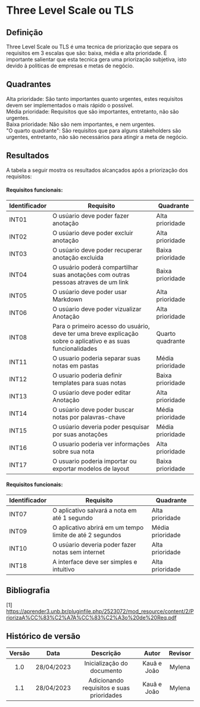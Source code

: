 # Three Level Scale ou TLS

## Definição

Three Level Scale ou TLS é uma tecnica de priorização que separa os requisitos em 3 escalas que são: baixa, média e alta prioridade. É importante salientar que esta tecnica gera uma priorização subjetiva, isto devido à politicas de empresas e metas de negócio.

## Quadrantes

Alta prioridade: São tanto importantes quanto urgentes, estes requisitos devem ser implementados o mais rápido o possível. </br>
Média prioridade: Requisitos que são importantes, entretanto, não são urgentes.</br>
Baixa prioridade: Não são nem importantes, e nem urgentes.</br>
"O quarto quadrante": São requisitos que para alguns stakeholders são urgentes, entretanto, não são necessários para atingir a meta de negócio.</br>

## Resultados

A tabela a seguir mostra os resultados alcançados após a priorização dos requisitos:

#### Requisitos funcionais:

| Identificador| Requisito | Quadrante|
|---------------|-----------|-----------|
|INT01|O usúario deve poder fazer anotação| Alta prioridade|
|INT02|O usúario deve poder excluir anotação| Alta prioridade|
|INT03|O usúario deve poder recuperar anotação excluida| Baixa prioridade|
|INT04|O usuário poderá compartilhar suas anotações com outras pessoas atraves de um link| Baixa prioridade|
|INT05| O usúario deve poder usar Markdown| Alta prioridade|
|INT06|O usúario deve poder vizualizar Anotação| Alta prioridade|
|INT08|	Para o primeiro acesso do usuário, deve ter uma breve explicação sobre o aplicativo e as suas funcionalidades|Quarto quadrante|
|INT11|O usuario poderia separar suas notas em pastas| Média prioridade|
|INT12|O usuario poderia definir templates para suas notas| Baixa prioridade|
|INT13|O usúario deve poder editar Anotação|Alta prioridade|
|INT14|O usúario deve poder buscar notas por palavras-chave| Média prioridade|
|INT15|O usúario deveria poder pesquisar por suas anotações|Média prioridade|
|INT16|O usuario poderia ver informações sobre sua nota| Alta prioridade|
|INT17|	O usuario poderia importar ou exportar modelos de layout| Baixa prioridade|


#### Requisitos funcionais:

| Identificador| Requisito | Quadrante|
|---------------|-----------|-----------|
|INT07|O aplicativo salvará a nota em até 1 segundo| Alta prioridade|
|INT09|O aplicativo abrirá em um tempo limite de até 2 segundos| Média prioridade|
|INT10|O usúario deveria poder fazer notas sem internet| Alta prioridade|
|INT18|A interface deve ser simples e intuitivo| Alta prioridade|

## Bibliografia

[1] https://aprender3.unb.br/pluginfile.php/2523072/mod_resource/content/2/PriorizaA%CC%83%C2%A7A%CC%83%C2%A3o%20de%20Req.pdf

## Histórico de versão
| Versão | Data | Descrição | Autor | Revisor |
| :----: | :--: | :-------: | :---: | :-----: |
| 1.0 | 28/04/2023 | Inicialização do documento | Kauã e João | Mylena |
| 1.1 |28/04/2023| Adicionando requisitos e suas prioridades |Kauã e João|Mylena|
